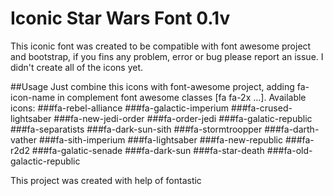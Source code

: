 # Iconic Star Wars Font 0.1v

This iconic font was created to be compatible with font awesome project and bootstrap, if you fins any problem, error or bug please report an issue.
I didn't create all of the icons yet.

##Usage
Just combine this icons with font-awesome project, adding fa-icon-name in complement font awesome classes [fa fa-2x ...]. Available icons:
###fa-rebel-alliance
###fa-galactic-imperium
###fa-crused-lightsaber
###fa-new-jedi-order
###fa-order-jedi
###fa-galatic-republic
###fa-separatists
###fa-dark-sun-sith
###fa-stormtroopper
###fa-darth-vather
###fa-sith-imperium
###fa-lightsaber
###fa-new-republic
###fa-r2d2
###fa-galatic-senade
###fa-dark-sun
###fa-star-death
###fa-old-galactic-republic

This project was created with help of fontastic
